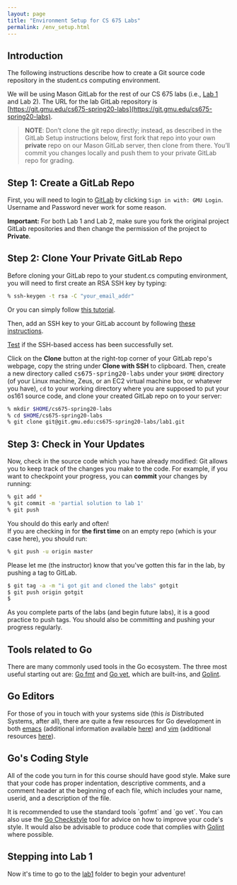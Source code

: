 ```yaml
---
layout: page
title: "Environment Setup for CS 675 Labs"
permalink: /env_setup.html
---
```


## Introduction

The following instructions describe how to create a Git source code
repository in the student.cs computing environment.

We will be using Mason GitLab for the rest of our CS 675 labs (i.e., [Lab 1](https://git.gmu.edu/cs675-spring20-labs/lab1) and Lab 2). 
The URL for the lab GitLab repository is [https://git.gmu.edu/cs675-spring20-labs](https://git.gmu.edu/cs675-spring20-labs). 

> **NOTE**: Don’t clone the git repo directly; instead, as described
in the GitLab Setup instructions below, first fork that repo into your own
**private** repo on our Mason GitLab server, then clone from there.
You’ll commit you changes locally and push them to your private
GitLab repo for grading.

## Step 1: Create a GitLab Repo

First, you will need to login to <a
href="https://git.gmu.edu/users/sign_in">GitLab</a> by clicking
`Sign in with: GMU Login`. Username and Password never work
for some reason.

**Important:**
For both Lab 1 and Lab 2, make sure you fork
the original project GitLab repositories and then change the permission
of the project to **Private**.



## Step 2: Clone Your Private GitLab Repo

Before cloning your GitLab repo to your student.cs computing environment,
you will need to first create an RSA SSH key by typing:

```bash
% ssh-keygen -t rsa -C "your_email_addr"
```

Or you can simply follow 
<a href="https://git.gmu.edu/help/ssh/README#generating-a-new-ssh-key-pair">this tutorial</a>.

Then, add an SSH key to your GitLab account by following 
<a href="https://git.gmu.edu/help/ssh/README#adding-an-ssh-key-to-your-gitlab-account">these instructions</a>.

<a href="https://git.gmu.edu/help/ssh/README#adding-an-ssh-key-to-your-gitlab-account">Test</a> if
the SSH-based access has been successfully set. 

Click on the **Clone** button at the right-top corner of your GitLab repo's webpage,
copy the string under **Clone with SSH** to clipboard.
Then, create a new directory called <tt>cs675-spring20-labs</tt> under your `$HOME` directory
(of your Linux machine, Zeus, or an EC2 virtual machine box, or whatever you have), 
`cd` to your working directory where you are supposed to put your os161 source code,
and clone your created GitLab repo on to your server:

```bash
% mkdir $HOME/cs675-spring20-labs
% cd $HOME/cs675-spring20-labs 
% git clone git@git.gmu.edu:cs675-spring20-labs/lab1.git
```


## Step 3: Check in Your Updates

Now, check in the source code which you have already modified:
Git allows you to keep track of the changes you make to the code. For
example, if you want to checkpoint your progress, you can
**commit** your changes by running:


```bash
% git add *
% git commit -m 'partial solution to lab 1'
% git push  
```

You should do this early and often!  
If you are checking in for **the first time** on an empty repo (which is your case here),
you should run:

```bash
% git push -u origin master
```

Please let me (the instructor) know that you've gotten this far in the lab, by pushing a tag to GitLab.

```bash
$ git tag -a -m "i got git and cloned the labs" gotgit
$ git push origin gotgit
$
```

As you complete parts of the labs (and begin future labs), it is a
good practice to push tags. You should also be committing and pushing
your progress regularly.


## Tools related to Go

There are many commonly used tools in the Go ecosystem. The three most useful starting out are:
 <a href="https://golang.org/cmd/gofmt/">Go fmt</a> and <a
href="https://golang.org/cmd/vet/">Go vet</a>, which are built-ins,
and <a href="https://github.com/golang/lint">Golint</a>.

## Go Editors

For those of you in touch with your systems side (this *is*
Distributed Systems, after all), there are quite a few resources for
Go development in both <a
href="https://github.com/dominikh/go-mode.el">emacs</a> (additional information available 
<a href="http://dominik.honnef.co/posts/2013/03/emacs-go-1/">here</a>) and <a href="https://github.com/fatih/vim-go">vim</a> (additional resources 
<a href="http://farazdagi.com/blog/2015/vim-as-golang-ide/">here</a>).

## Go's Coding Style

All of the code you turn in for this course should have good style.
Make sure that your code has proper indentation, descriptive comments,
and a comment header at the beginning of each file, which includes
your name, userid, and a description of the file.

<p>It is recommended to use the standard tools `gofmt` and `go vet`. 
You can also use the <a href="https://github.com/qiniu/checkstyle">Go Checkstyle</a> tool for
advice on how to improve your code's style. It would also be advisable to
produce code that complies with <a href="https://github.com/golang/lint">Golint</a> where possible. 


## Stepping into Lab 1

Now it's time to go to the [lab1](https://git.gmu.edu/cs675-spring20-labs/lab1) folder to begin your adventure!

